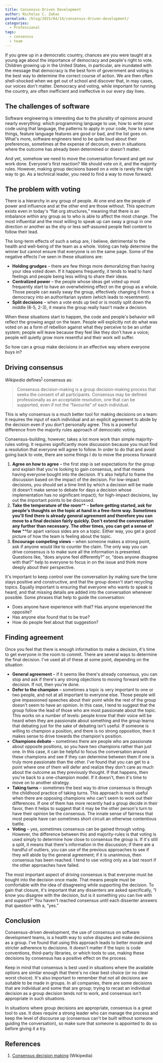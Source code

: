 ```yaml
---
title: Consensus-Driven Development
author: Nicholas C. Zakas
permalink: /blog/2015/04/14/consensus-driven-development/
categories:
  - Professional
tags:
  - consensus
  - team
---
```

If you grew up in a democratic country, chances are you were taught at a young age about the importance of democracy and people's right to vote. Children growing up in the United States, in particular, are inundated with the message that democracy is the best form of government and voting is the best way to determine the correct course of action. We are then often shell-shocked when we get out of school and discover that, in may cases, our voices don't matter. Democracy and voting, while important for running the country, are often inefficient and ineffective in our every day lives.

## The challenges of software

Software engineering is interesting due to the plurality of opinions around nearly everything: which programming language to use, how to write your code using that language, the patterns to apply in your code, how to name things, feature language features are good or bad, and the list goes on. What's more, software engineers tend to be quite loud about their preferences, sometimes at the expense of decorum, even in situations where the outcome has already been determined or doesn't matter. 

And yet, somehow we need to move the conversation forward and get our work done. Everyone's first reaction? We should vote on it, and the majority rules. However, making group decisions based on a vote is rarely the right way to go. As a technical leader, you need to find a way to move forward.

## The problem with voting

There is a hierarchy in any group of people. At one end are the people of power and influence and at the other end are those without. This spectrum exists even in today's &#8220;flat org structures,&#8221; meaning that there is an imbalance within any group as to who is able to affect the most change. The most influential and the most willing to speak up can sway a group in one direction or another as the shy or less self-assured people feel content to follow their lead. 

The long-term effects of such a setup are, I believe, detrimental to the health and well-being of the team as a whole. Voting can help determine the winner but cannot ensure that everyone is on the same page. Some of the negative effects I've seen in these situations are:

  * **Holding grudges** &#8211; there are few things more demoralizing than having your idea voted down. If it happens frequently, it tends to lead to hard feelings and people being less willing to share their ideas.
  * **Centralized power** &#8211; the people whose ideas get voted up most frequently start to have an overwhelming effect on the group as a whole. Those people can easily sway the group, effectively changing it from a democracy into an authoritarian system (which leads to resentment).
  * **Split decisions** &#8211; when a vote ends up tied or is mostly split down the middle (6-5, 2-3), it means the group really hasn't made a decision.

When these situations start to happen, the code and people's behavior will reflect the growing angst on the team. People will explicitly not do what was voted on as a form of rebellion against what they perceive to be an unfair system; people will leave because they feel like they don't have a voice; people will quietly grow more resentful and their work will suffer. 

So how can a group make decisions in an effective way where everyone buys in?

## Driving consensus

<cite>Wikipedia</cite> defines<sup>[1]</sup> consensus as:

> Consensus decision-making is a group decision-making process that seeks the consent of all participants. Consensus may be defined professionally as an acceptable resolution, one that can be supported, even if not the &#8220;favourite&#8221; of each individual.

This is why consensus is a much better tool for making decisions on a team: it requires the input of each individual and an explicit agreement to abide by the decision even if you don't personally agree. This is a powerful difference from the majority rules approach of democratic voting.

Consensus-building, however, takes a lot more work than simple majority-rules voting. It requires significantly more discussion because you must find a resolution that everyone will agree to follow. In order to do that and avoid going back to vote, there are some things I do to move the process forward:

  1. **Agree on how to agree** &#8211; the first step is set expectations for the group and explain that you're looking to gain consensus, and that means having everyone bought into the decision. It's also helpful to frame the discussion based on the impact of the decision. For low-impact decisions, you should set a time limit by which a decision will be made (it doesn't make sense to debate for days a decision whose implementation has no significant impact); for high-impact decisions, lay out the important points to be discussed.
  2. **Take the temperature of the room**** &#8211; **before getting started, ask for people's thoughts on the topic at hand in a free-form way. Sometimes you'll find there is already general agreement and therefore you can move to a final decision fairly quickly. Don't extend the conversation any further than necessary. The other times, you can get a sense of how** **far apart various sides are on a topic. Either way, you get a good picture of how the team is feeling about the topic.
  3. **Encourage competing views** &#8211; when someone makes a strong point, ask if anyone would like to counter the claim. The only way you can drive consensus is to make sure all the information is presented. Questions like, &#8220;does anyone feel differently?&#8221; or, &#8220;does anyone disagree with that?&#8221; help to everyone to focus in on the issue and think more deeply about their perspective.

It's important to keep control over the conversation by making sure the tone stays positive and constructive, and that the group doesn't start recycling topics. Equally important is ensuring that everyone who wants to speak is heard, and that missing details are added into the conversation whenever possible. Some phrases that help to guide the conversation:

  * Does anyone have experience with that? Has anyone experienced the opposite?
  * Has anyone else found that to be true?
  * How do people feel about that suggestion?

## Finding agreement

Once you feel that there is enough information to make a decision, it's time to get everyone in the room to commit. There are several ways to determine the final decision. I've used all of these at some point, depending on the situation:

  * **General agreement** &#8211; if it seems like there's already consensus, you can stop and ask if there's any strong objections to moving forward with the decision. If not, then you're done.
  * **Defer to the champion** &#8211; sometimes a topic is very important to one or two people, and not at all important to everyone else. Those people will give impassioned speeches about their point while the rest of the group doesn't seem to have an opinion. In this case, I tend to suggest that the group follow the lead of those who are most passionate about the topic. This works on a number of levels: people know that their voice will be heard when they are passionate about something and the group learns that debating just for the sake of debating isn't useful. If someone is willing to champion a position, and there is no strong opposition, then it makes sense to drive towards the champion's position.
  * **Champions debate** &#8211; sometimes there are people who are passionate about opposite positions, so you have two champions rather than just one. In this case, it can be helpful to focus the conversation around these champions and see if they can determine between them if one is truly more passionate than the other. I've found that you can get to a point where one of them will defer and realize they don't care as much about the outcome as they previously thought. If that happens, then you're back to a one-champion model. If it doesn't, then it's time to move on to another strategy.
  * **Taking turns** &#8211; sometimes the best way to drive consensus is through the childhood practice of taking turns. This approach is most useful when there are opposing champions who can't seem to work out their differences. If one of them has more recently had a group decide in their favor, then it helps to suggest that it may be the other person's turn to have their opinion be the consensus. The innate sense of fairness that most people have can sometimes short circuit an otherwise contentious battle.
  * **Voting** &#8211; yes, sometimes consensus can be gained through voting. However, the difference between this and majority-rules is that voting is used simply to determine how close to consensus the group is. If it's still a split, it means that there's information in the discussion; if there are a handful of outliers, you can use of the previous approaches to see if they will abide by the general agreement; if it is unanimous, then consensus has been reached. I tend to use voting only as a last resort if the other approaches have failed.

The most important aspect of driving consensus is that everyone must be bought into the decision once made. That means people must be comfortable with the idea of disagreeing while supporting the decision. To gain that closure, it's important that any dissenters are asked specifically, &#8220;I know you disagree with the decision, but is it something you can live with and support?&#8221; You haven't reached consensus until each dissenter answers that question with a, &#8220;yes.&#8221;

## Conclusion

Consensus-driven development, the use of consensus on software development teams, is a health way to solve disputes and make decisions as a group. I've found that using this approach leads to better morale and stricter adherence to decisions. It doesn't matter if the topic is code conventions, third-party libraries, or which tools to use, making these decisions by consensus has a positive effect on the process.

Keep in mind that consensus is best used in situations where the available options are similar enough that there's no clear best choice (or no clear worst choice). It's also important to remember that not all decisions are suitable to be made in groups. In all companies, there are some decisions that are individual and some that are group; trying to recast an individual decision as a group decision tends not to work, and consensus isn't appropriate in such situations.

In situations where group decisions are appropriate, consensus is a great tool to use. It does require a strong leader who can manage the process and keep the level of discourse up (consensus can't be built without someone guiding the conversation), so make sure that someone is appointed to do so before giving it a try.

## References

  1. [Consensus decision making][1] (Wikipedia)

 [1]: http://en.wikipedia.org/wiki/Consensus_decision-making
